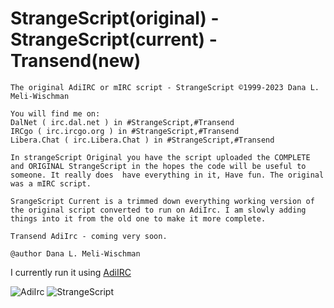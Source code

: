 # StrangeScript(original) - StrangeScript(current) - Transend(new)
```
The original AdiIRC or mIRC script - StrangeScript ©1999-2023 Dana L. Meli-Wischman

You will find me on:
DalNet ( irc.dal.net ) in #StrangeScript,#Transend
IRCgo ( irc.ircgo.org ) in #StrangeScript,#Transend
Libera.Chat ( irc.Libera.Chat ) in #StrangeScript,#Transend

In strangeScript Original you have the script uploaded the COMPLETE and ORIGINAL StrangeScript in the hopes the code will be useful to someone. It really does  have everything in it, Have fun. The original was a mIRC script.

SrangeScript Current is a trimmed down everything working version of the original script converted to run on AdiIrc. I am slowly adding things into it from the old one to make it more complete.

Transend AdiIrc - coming very soon.

@author Dana L. Meli-Wischman
```
I currently run it using [AdiIRC](https://www.adiirc.com)

<img src="/StrangeScript/icons/AdiIRC.ico" alt="AdiIrc"/>

<img src="/image/StrangeScript.png" alt="StrangeScript"/>
